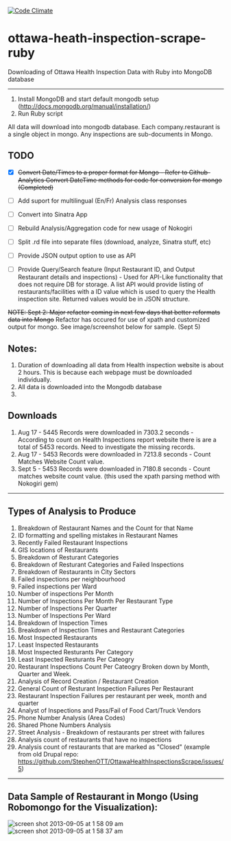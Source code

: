 [![Code Climate](https://codeclimate.com/github/StephenOTT/ottawa-heath-inspection-scrape-ruby.png)](https://codeclimate.com/github/StephenOTT/ottawa-heath-inspection-scrape-ruby)

ottawa-heath-inspection-scrape-ruby
===================================

Downloading of Ottawa Health Inspection Data with Ruby into MongoDB database

----


1. Install MongoDB and start default mongodb setup (http://docs.mongodb.org/manual/installation/)
2. Run Ruby script

All data will download into mongodb database.  Each company.restaurant is a single object in mongo.  Any inspections are sub-documents in Mongo.

## TODO

- [x] ~~Convert Date/Times to a proper format for Mongo - Refer to Github-Analytics Convert DateTime methods for code for conversion for mongo (Completed)~~
- [ ] Add suport for multilingual (En/Fr) Analysis class responses
- [ ] Convert into Sinatra App
- [ ] Rebuild Analysis/Aggregation code for new usage of Nokogiri
- [ ] Split .rd file into separate files (download, analyze, Sinatra stuff, etc)
- [ ] Provide JSON output option to use as API
- [ ] Provide Query/Search feature (Input Restaurant ID, and Output Restaurant details and inspections) - Used for API-Like functionality that does not require DB for storage.  A list API would provide listing of restaurants/facilities with a ID value which is used to query the Health inspection site.  Returned values would be in JSON structure.



~~NOTE: Sept 2: Major refactor coming in next few days that better reformats data into Mongo~~  Refactor has occured for use of xpath and customized output for mongo.  See image/screenshot below for sample. (Sept 5)



## Notes:

1. Duration of downloading all data from Health inspection website is about 2 hours.  This is because each webpage must be downloaded individually.
2. All data is downloaded into the Mongodb database
3. 


## Downloads
1. Aug 17 - 5445 Records were downloaded in 7303.2 seconds - According to count on Health Inspections report website there is are a total of 5453 records.  Need to investigate the missing records.
2. Aug 17 - 5453 Records were downloaded in 7213.8 seconds - Count Matches Website Count value.
3. Sept 5 - 5453 Records were downloaded in 7180.8 seconds - Count matches website count value. (this used the xpath parsing method with Nokogiri gem)

-----

## Types of Analysis to Produce

1. Breakdown of Restaurant Names and the Count for that Name
2. ID formatting and spelling mistakes in Restaurant Names
3. Recently Failed Restaurant Inspections
4. GIS locations of Restaurants
5. Breakdown of Resturant Categories
6. Breakdown of Resturant Categories and Failed Inspections
7. Breakdown of Restaurants in City Sectors
8. Failed inspections per neighbourhood
9. Failed inspections per Ward
10. Number of inspections Per Month
11. Number of Inspections Per Month Per Restaurant Type
12. Number of Inspections Per Quarter
13. Number of Inspections Per Ward
14. Breakdown of Inspection Times
15. Breakdown of Inspection Times and Restaurant Categories
16. Most Inspected Restaurants
17. Least Inspected Restaurants
18. Most Inspected Resturants Per Category
19. Least Inspected Resturants Per Cateogry
20. Restaurant Inspections Count Per Cateogry Broken down by Month, Quarter and Week.
21. Analysis of Record Creation / Restaurant Creation
22. General Count of Resturant Inspection Failures Per Restaurant
23. Restaurant Inspection Failures per restaurant per week, month and quarter
24. Analyst of Inspections and Pass/Fail of Food Cart/Truck Vendors
25. Phone Number Analysis (Area Codes)
26. Shared Phone Numbers Analysis
27. Street Analysis - Breakdown of restaurants per street with failures
28. Analysis count of restaurants that have no inspections
29. Analysis count of restaurants that are marked as "Closed" (example from old Drupal repo: https://github.com/StephenOTT/OttawaHealthInspectionsScrape/issues/5)



------

## Data Sample of Restaurant in Mongo (Using Robomongo for the Visualization):

![screen shot 2013-09-05 at 1 58 09 am](https://f.cloud.github.com/assets/1994838/1086089/53bf143e-15f0-11e3-9f80-0161579bc1bb.png)
![screen shot 2013-09-05 at 1 58 37 am](https://f.cloud.github.com/assets/1994838/1086090/5533113a-15f0-11e3-9ef7-70c5024623b1.png)

